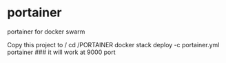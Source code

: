 # portainer
portainer for docker swarm


Copy this project to /
cd /PORTAINER
docker stack deploy -c portainer.yml portainer    ### it will work at 9000 port
